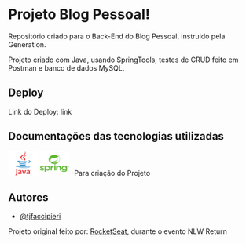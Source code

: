 
# Projeto Blog Pessoal!

Repositório criado para o Back-End do Blog Pessoal, instruido pela Generation.

Projeto criado com  Java, usando SpringTools, testes de CRUD feito em Postman e banco de dados MySQL.




## Deploy
 
Link do Deploy: link






## Documentações das tecnologias utilizadas

<div style="display: inline_block">
   <img  alt="Java" height="50" width="60" src="https://github.com/devicons/devicon/blob/master/icons/java/java-original-wordmark.svg"/> 
   <img  alt="Spring" height="50" width="60" src="https://github.com/devicons/devicon/blob/master/icons/spring/spring-original-wordmark.svg"/>  -Para criação do Projeto

</div>

## Autores

- [@tjfaccipieri](https://www.github.com/tjfaccipieri)

Projeto original feito por:
[RocketSeat](https://www.rocketseat.com.br/), durante o evento NLW Return

